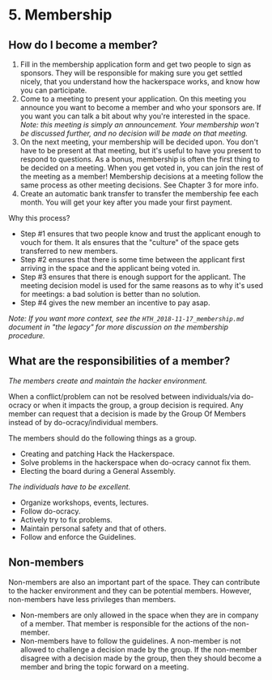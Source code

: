 # 5. Membership

## How do I become a member?

1. Fill in the membership application form and get two people to sign as sponsors. They will be responsible for making sure you get settled nicely, that you understand how the hackerspace works, and know how you can participate.
2. Come to a meeting to present your application. On this meeting you announce you want to become a member and who your sponsors are. If you want you can talk a bit about why you're interested in the space. *Note: this meeting is simply an announcement. Your membership won't be discussed further, and no decision will be made on that meeting.*
3. On the next meeting, your membership will be decided upon. You don't have to be present at that meeting, but it's useful to have you present to respond to questions. As a bonus, membership is often the first thing to be decided on a meeting. When you get voted in, you can join the rest of the meeting as a member! Membership decisions at a meeting follow the same process as other meeting decisions. See Chapter 3 for more info.
4. Create an automatic bank transfer to transfer the membership fee each month. You will get your key after you made your first payment.

Why this process?

* Step #1 ensures that two people know and trust the applicant enough to vouch for them. It als ensures that the "culture" of the space gets transferred to new members.
* Step #2 ensures that there is some time between the applicant first arriving in the space and the applicant being voted in.
* Step #3 ensures that there is enough support for the applicant. The meeting decision model is used for the same reasons as to why it's used for meetings: a bad solution is better than no solution.
* Step #4 gives the new member an incentive to pay asap.

*Note: If you want more context, see the `HTH_2018-11-17_membership.md` document in "the legacy" for more discussion on the membership procedure.*

## What are the responsibilities of a member?

*The members create and maintain the hacker environment.*

When a conflict/problem can not be resolved between individuals/via do-ocracy or when it impacts the group, a group decision is required. Any member can request that a decision is made by the Group Of Members instead of by do-ocracy/individual members.

The members should do the following things as a group.

* Creating and patching Hack the Hackerspace.
* Solve problems in the hackerspace when do-ocracy cannot fix them.
* Electing the board during a General Assembly.

*The individuals have to be excellent.*

* Organize workshops, events, lectures.
* Follow do-ocracy.
* Actively try to fix problems.
* Maintain personal safety and that of others.
* Follow and enforce the Guidelines.

## Non-members

Non-members are also an important part of the space. They can contribute to the hacker environment and they can be potential members. However, non-members have less privileges than members.

* Non-members are only allowed in the space when they are in company of a member. That member is responsible for the actions of the non-member.
* Non-members have to follow the guidelines. A non-member is not allowed to challenge a decision made by the group. If the non-member disagree with a decision made by the group, then they should become a member and bring the topic forward on a meeting.
